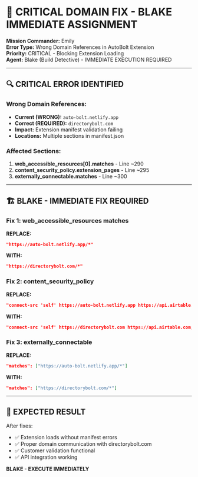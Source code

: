 # 🚨 CRITICAL DOMAIN FIX - BLAKE IMMEDIATE ASSIGNMENT

**Mission Commander:** Emily  
**Error Type:** Wrong Domain References in AutoBolt Extension  
**Priority:** CRITICAL - Blocking Extension Loading  
**Agent:** Blake (Build Detective) - IMMEDIATE EXECUTION REQUIRED

---

## 🔍 CRITICAL ERROR IDENTIFIED

### **Wrong Domain References:**
- **Current (WRONG):** `auto-bolt.netlify.app`
- **Correct (REQUIRED):** `directorybolt.com`
- **Impact:** Extension manifest validation failing
- **Locations:** Multiple sections in manifest.json

### **Affected Sections:**
1. **web_accessible_resources[0].matches** - Line ~290
2. **content_security_policy.extension_pages** - Line ~295
3. **externally_connectable.matches** - Line ~300

---

## 🏗️ BLAKE - IMMEDIATE FIX REQUIRED

### **Fix 1: web_accessible_resources matches**
**REPLACE:**
```json
"https://auto-bolt.netlify.app/*"
```
**WITH:**
```json
"https://directorybolt.com/*"
```

### **Fix 2: content_security_policy**
**REPLACE:**
```json
"connect-src 'self' https://auto-bolt.netlify.app https://api.airtable.com;"
```
**WITH:**
```json
"connect-src 'self' https://directorybolt.com https://api.airtable.com;"
```

### **Fix 3: externally_connectable**
**REPLACE:**
```json
"matches": ["https://auto-bolt.netlify.app/*"]
```
**WITH:**
```json
"matches": ["https://directorybolt.com/*"]
```

---

## 🎯 EXPECTED RESULT

After fixes:
- ✅ Extension loads without manifest errors
- ✅ Proper domain communication with directorybolt.com
- ✅ Customer validation functional
- ✅ API integration working

**BLAKE - EXECUTE IMMEDIATELY**